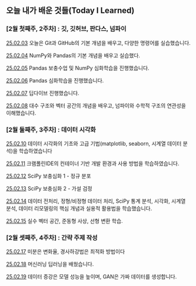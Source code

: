 ## 오늘 내가 배운 것들(Today I Learned)

### [2월 첫째주, 2주차] : 깃, 깃허브, 판다스, 넘파이 

[25.02.03](https://github.com/100-hours-a-week/lillian-til/blob/main/02-Feb/2025-02-03.md) 오늘은 Git과 GitHub의 기본 개념을 배우고, 다양한 명령어를 실습했습니다.

[25.02.04](https://github.com/100-hours-a-week/lillian-til/blob/main/02-Feb/2025-02-04.md) NumPy와 Pandas의 기본 개념을 배우고 실습했다.

[25.02.05](https://github.com/100-hours-a-week/lillian-til/blob/main/02-Feb/2025-02-05.md) Pandas 보충수업 및 NumPy 심화학습을 진행했습니다.

[25.02.06](https://github.com/100-hours-a-week/lillian-til/blob/main/02-Feb/2025-02-06.md) Pandas 심화학습을 진행했습니다.

[25.02.07](https://github.com/100-hours-a-week/lillian-til/blob/main/02-Feb/2025-02-07.md) 딥다이브 진행했습니다. 

[25.02.08](https://github.com/100-hours-a-week/lillian-til/blob/main/02-Feb/2025-02-08.md) 대수 구조와 벡터 공간의 개념을 배우고, 넘파이와 수학적 구조의 연관성을 이해했습니다.

### [2월 둘째주, 3주차] : 데이터 시각화

[25.02.10](https://github.com/100-hours-a-week/lillian-til/blob/main/02-Feb/2025-02-10.md) 데이터 시각화의 기초와 고급 기법(matplotlib, seaborn, 시계열 데이터 분석)을 학습하였습니다

[25.02.11](https://github.com/100-hours-a-week/lillian-til/blob/main/02-Feb/2025-02-11.md) 크램폴린IDE의 컨테이너 기반 개발 환경과 사용 방법을 학습하였습니다.

[25.02.12](https://github.com/100-hours-a-week/lillian-til/blob/main/02-Feb/2025-02-12.md) SciPy 보충심화 1 - 정규 분포

[25.02.13](https://github.com/100-hours-a-week/lillian-til/blob/main/02-Feb/2025-02-13.md) SciPy 보충심화 2 - 가설 검정

[25.02.14](https://github.com/100-hours-a-week/lillian-til/blob/main/02-Feb/2025-02-14.md) 데이터 전처리, 정형/비정형 데이터 처리, SciPy 통계 분석, 시각화, 시계열 분석, 데이터 리모델링의 핵심 개념과 실용적 활용법을 학습했습니다.

[25.02.15](https://github.com/100-hours-a-week/lillian-til/blob/main/02-Feb/2025-02-15.md) 실수 벡터 공간, 준동형 사상, 선형 변환 학습.

### [2월 셋째주, 4주차] : 간략 주제 작성

[25.02.17](https://github.com/100-hours-a-week/lillian-til/blob/main/02-Feb/2025-02-17.md) 미분은 변화율, 경사하강법은 최적화 방법이다

[25.02.18](https://github.com/100-hours-a-week/lillian-til/blob/main/02-Feb/2025-02-18.md) 머신러닝 딥러닝을 배웠습니다. 


[25.02.19](https://github.com/100-hours-a-week/lillian-til/blob/main/02-Feb/2025-02-19.md) 데이터 증강은 모델 성능을 높이며, GAN은 가짜 데이터를 생성합니다.

